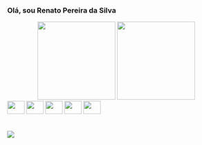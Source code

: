 ### Olá, sou Renato Pereira da Silva

<div align="center">
  <img height="180em" src="https://github-readme-stats.vercel.app/api?username=Renatouhu&show_icons=true&theme=tokyonight";>
  <img height="180em" src="https://github-readme-stats.vercel.app/api/top-langs/?username=Renatouhu&layout=compact&theme=tokyonight"/>
</div>

<div display: inline_block>
  <img align="center" width="40" height="30" src="https://cdn.jsdelivr.net/gh/devicons/devicon/icons/html5/html5-original.svg"/>
  <img align="center" width="40" height="30" src="https://cdn.jsdelivr.net/gh/devicons/devicon/icons/css3/css3-original.svg"/>
  <img align="center" width="40" height="30" src="https://cdn.jsdelivr.net/gh/devicons/devicon/icons/javascript/javascript-original.svg"/>
  <img align="center" width="40" height="30" src="https://cdn.jsdelivr.net/gh/devicons/devicon/icons/php/php-plain.svg"/>
  <img align="center" width="40" height="30" src="https://cdn.jsdelivr.net/gh/devicons/devicon/icons/git/git-original.svg""/>
</div>

#

<div>
  <a href="https://www.linkedin.com/in/renato-pereira-da-silva-541701245/" target="_blank"> <img src="https://img.shields.io/badge/LinkedIn-0077B5?style=for-the-badge&logo=linkedin&logoColor=white"></a>
</div>
